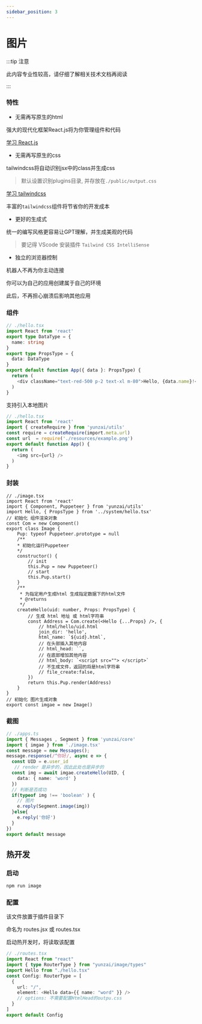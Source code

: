 ```yaml
---
sidebar_position: 3
---
```


# 图片

:::tip 注意

此内容专业性较高，请仔细了解相关技术文档再阅读

:::


### 特性

- 无需再写原生的html

强大的现代化框架React.js将为你管理组件和代码

[学习 React.js](https://react.docschina.org/)

- 无需再写原生的css

tailwindcss将自动识别jsx中的class并生成css

> 默认设置识别plugins目录, 并存放在`./public/output.css`

[学习 tailwindcss](https://www.tailwindcss.cn/)

丰富的`tailwindcss`组件将节省你的开发成本

- 更好的生成式

统一的编写风格更容易让GPT理解，并生成美观的代码

> 要记得 VScode 安装插件 `Tailwind CSS IntelliSense`

- 独立的浏览器控制

机器人不再为你主动连接

你可以为自己的应用创建属于自己的环境

此后，不再担心崩溃后影响其他应用

### 组件

```ts
// ./hello.tsx
import React from 'react'
export type DataType = {
  name: string
}
export type PropsType = {
  data: DataType
}
export default function App({ data }: PropsType) {
  return (
    <div className="text-red-500 p-2 text-xl m-80">Hello, {data.name}!</div>
  )
}
```

支持引入本地图片

```ts
// ./hello.tsx
import React from 'react'
import { createRequire } from 'yunzai/utils'
const require = createRequire(import.meta.url)
const url  = require('./resources/example.png')
export default function App() {
  return (
    <img src={url} />  
  )
}
```

### 封装

```tsx
// ./image.tsx
import React from 'react'
import { Component, Puppeteer } from 'yunzai/utils'
import Hello, { PropsType } from '../system/hello.tsx'
// 初始化 组件渲染对象
const Com = new Component()
export class Image {
    Pup: typeof Puppeteer.prototype = null
    /**
    * 初始化运行Puppeteer
    */
    constructor() {
        // init
        this.Pup = new Puppeteer()
        // start
        this.Pup.start()
    }
    /**
     * 为指定用户生成html 生成指定数据下的html文件
     * @returns
     */
    createHello(uid: number, Props: PropsType) {
        // 生成 html 地址 或 html字符串
        const Address = Com.create(<Hello {...Props} />, {
            // html/hello/uid.html
            join_dir: 'hello',
            html_name: `${uid}.html`,
            // 在头部插入其他内容
            // html_head: ``,
            // 在底部增加其他内容
            // html_body: `<script src=""> </script>`
            // 不生成文件，返回的将是html字符串
            // file_create:false,
        })
        return this.Pup.render(Address)
    }
}
// 初始化 图片生成对象
export const imgae = new Image()
```
### 截图

```ts
// ./apps.ts
import { Messages , Segment } from 'yunzai/core'
import { imgae } from './image.tsx'
const message = new Messages();
message.response(/^你好/, async e => {
  const UID = e.user_id
   // render 是异步的，因此此处也是异步的
  const img = await imgae.createHello(UID, {
    data: { name: 'word' }
  })
  // 判断是否成功
  if(typeof img !== 'boolean' ) {
    // 图片
    e.reply(Segment.image(img))
  }else{
    e.reply('你好')
  }
})
export default message
```

##  热开发

### 启动

```sh
npm run image
```

### 配置

该文件放置于插件目录下

命名为 routes.jsx 或 routes.tsx

启动热开发时，将读取该配置

```ts
// ./routes.tsx
import React from "react"
import { type RouterType } from "yunzai/image/types"
import Hello from "./hello.tsx"
const Config: RouterType = [
  {
    url: "/",
    element: <Hello data={{ name: "word" }} />
    // options: 不需要配置HtmlHead的outpu.css
  }
]
export default Config
```
